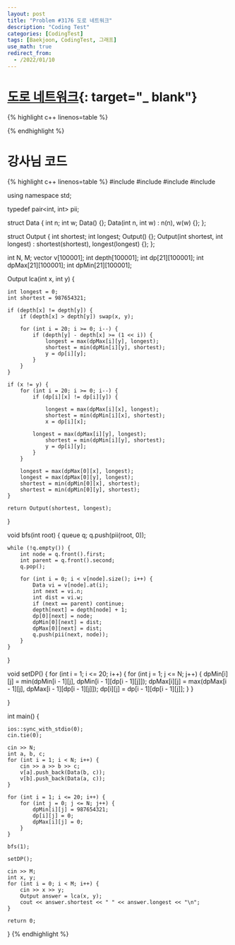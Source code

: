 ```yaml
---
layout: post
title: "Problem #3176 도로 네트워크"
description: "Coding Test"
categories: [CodingTest]
tags: [Baekjoon, CodingTest, 그래프]
use_math: true
redirect_from:
  - /2022/01/10
---
```


# [도로 네트워크](https://www.acmicpc.net/problem/3176){: target="_ blank"}

{% highlight c++ linenos=table %} 

{% endhighlight %}


# 강사님 코드

{% highlight c++ linenos=table %} 
#include <iostream>
#include <vector>
#include <queue>
#include <algorithm>

using namespace std;

typedef pair<int, int> pii; 

struct Data {
    int n;
    int w;
    Data() {};
    Data(int n, int w) : n(n), w(w) {};
};

struct Output {
    int shortest;
    int longest;
    Output() {};
    Output(int shortest, int longest) : shortest(shortest), longest(longest) {};
};

int N, M;
vector<Data> v[100001];
int depth[100001];
int dp[21][100001];
int dpMax[21][100001];
int dpMin[21][100001];

Output lca(int x, int y) {

    int longest = 0;
    int shortest = 987654321;

    if (depth[x] != depth[y]) {
        if (depth[x] > depth[y]) swap(x, y);

        for (int i = 20; i >= 0; i--) {
            if (depth[y] - depth[x] >= (1 << i)) {
                longest = max(dpMax[i][y], longest);
                shortest = min(dpMin[i][y], shortest);
                y = dp[i][y];
            }
        }
    }

    if (x != y) {
        for (int i = 20; i >= 0; i--) {
            if (dp[i][x] != dp[i][y]) {

                longest = max(dpMax[i][x], longest);
                shortest = min(dpMin[i][x], shortest);
                x = dp[i][x];

            longest = max(dpMax[i][y], longest);
                shortest = min(dpMin[i][y], shortest);
                y = dp[i][y];
            }
        }

        longest = max(dpMax[0][x], longest);
        longest = max(dpMax[0][y], longest);
        shortest = min(dpMin[0][x], shortest);
        shortest = min(dpMin[0][y], shortest);
    }

    return Output(shortest, longest);
}

void bfs(int root) {
    queue<pii> q;
    q.push(pii(root, 0));

    while (!q.empty()) {
        int node = q.front().first;
        int parent = q.front().second;
        q.pop();

        for (int i = 0; i < v[node].size(); i++) {
            Data vi = v[node].at(i);
            int next = vi.n;
            int dist = vi.w;
            if (next == parent) continue;
            depth[next] = depth[node] + 1;
            dp[0][next] = node;
            dpMin[0][next] = dist;
            dpMax[0][next] = dist;
            q.push(pii(next, node));
        }
    }
}

void setDP() {
    for (int i = 1; i <= 20; i++) {
        for (int j = 1; j <= N; j++) {
            dpMin[i][j] = min(dpMin[i - 1][j], dpMin[i - 1][dp[i - 1][j]]);
            dpMax[i][j] = max(dpMax[i - 1][j], dpMax[i - 1][dp[i - 1][j]]);
            dp[i][j] = dp[i - 1][dp[i - 1][j]];
        }
    }

}

int main() {

    ios::sync_with_stdio(0);
    cin.tie(0);

    cin >> N;
    int a, b, c;
    for (int i = 1; i < N; i++) {
        cin >> a >> b >> c;
        v[a].push_back(Data(b, c));
        v[b].push_back(Data(a, c));
    }

    for (int i = 1; i <= 20; i++) {
        for (int j = 0; j <= N; j++) {
            dpMin[i][j] = 987654321;
            dp[i][j] = 0;
            dpMax[i][j] = 0;
        }
    }

    bfs(1);

    setDP();

    cin >> M;
    int x, y;
    for (int i = 0; i < M; i++) {
        cin >> x >> y;
        Output answer = lca(x, y);
        cout << answer.shortest << " " << answer.longest << "\n";
    }

    return 0;
}
{% endhighlight %}
